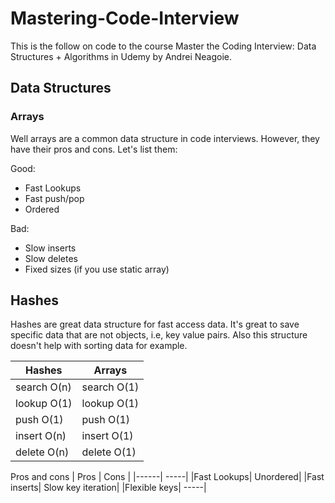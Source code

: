 # Mastering-Code-Interview
This is the follow on code to the course Master the Coding Interview: Data Structures + Algorithms in Udemy by Andrei Neagoie.


## Data Structures

### Arrays
Well arrays are a common data structure in code interviews. However, they have their pros and cons. Let's list them:

Good:
* Fast Lookups
* Fast push/pop
* Ordered

Bad: 
* Slow inserts
* Slow deletes
* Fixed sizes (if you use static array)


## Hashes

Hashes are great data structure for fast access data. It's great to save specific data that are not objects, i.e, key value pairs. Also this structure doesn't help with sorting data for example.


|  Hashes | Arrays |
|---------|--------|
| search O(n) |  search O(1)|
| lookup O(1) |  lookup O(1)|
| push O(1) |  push O(1)|
| insert O(n) |  insert O(1)|
| delete O(n) |  delete O(1)|


Pros and cons
| Pros | Cons |
|------| -----|
|Fast Lookups| Unordered|
|Fast inserts| Slow key iteration|
|Flexible keys| -----|